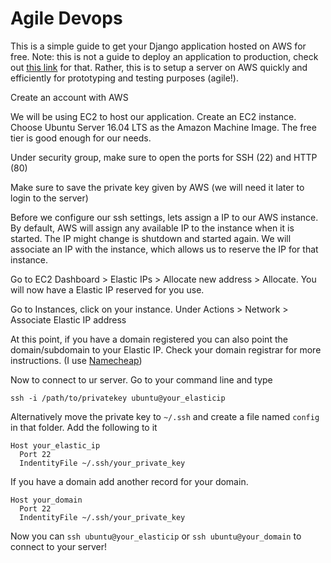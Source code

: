 # Agile Devops

This is a simple guide to get your Django application hosted on AWS for free. Note: this is not a guide to deploy an application to production, check out [this link](http://michal.karzynski.pl/blog/2013/06/09/django-nginx-gunicorn-virtualenv-supervisor/) for that. Rather, this is to setup a server on AWS quickly and efficiently for prototyping and testing purposes (agile!).

Create an account with AWS

<DB INSTRUCTIONS>

We will be using EC2 to host our application. Create an EC2 instance. Choose Ubuntu Server 16.04 LTS as the Amazon Machine Image. The free tier is good enough for our needs.

Under security group, make sure to open the ports for SSH (22) and HTTP (80)

Make sure to save the private key given by AWS (we will need it later to login to the server)

Before we configure our ssh settings, lets assign a IP to our AWS instance. By default, AWS will assign any available IP to the instance when it is started. The IP might change is shutdown and started again. We will associate an IP with the instance, which allows us to reserve the IP for that instance.

Go to EC2 Dashboard > Elastic IPs > Allocate new address > Allocate. You will now have a Elastic IP reserved for you use.

Go to Instances, click on your instance. Under Actions > Network > Associate Elastic IP address

At this point, if you have a domain registered you can also point the domain/subdomain to your Elastic IP. Check your domain registrar for more instructions. (I use [Namecheap](https://www.namecheap.com/))

Now to connect to ur server. Go to your command line and type

`ssh -i /path/to/privatekey ubuntu@your_elasticip`

Alternatively move the private key to `~/.ssh` and create a file named `config` in that folder. Add the following to it

```
Host your_elastic_ip
  Port 22
  IndentityFile ~/.ssh/your_private_key
```
If you have a domain add another record for your domain.

```
Host your_domain
  Port 22
  IndentityFile ~/.ssh/your_private_key
```

Now you can `ssh ubuntu@your_elasticip` or `ssh ubuntu@your_domain` to connect to your server!
